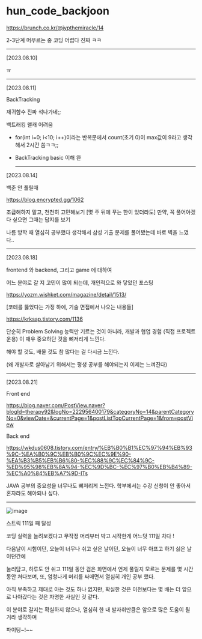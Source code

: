 # hun_code_backjoon


https://brunch.co.kr/@jypthemiracle/14


2-3단계 머무르는 중 
코딩 어렵다 진짜 ㅋㅋ


----

[2023.08.10]

ㅠ

----



[2023.08.11]

BackTracking

재귀함수 진짜 석나가네;;

백트래킹 왤캐 어려움

* for(int i=0; i<10; i++)이라는 반복문에서 count(초기 0)이 max값이 9라고 생각해서 2시간 씀ㅋㅋ;;

* BackTracking basic 이해 완

  ---------------------


[2023.08.14]

백준 안 풀릴때

https://blog.encrypted.gg/1062

조급해하지 말고, 천천히 고민해보기
[몇 주 뒤에 푸는 한이 있더라도]
만약, 꼭 풀어야겠다 싶으면 그때는 답지를 보기

나름 방학 때 열심히 공부했다 생각해서
삼성 기출 문제를 풀어봤는데 바로 벽을 느꼈다..



-------------------------------------



[2023.08.18]

frontend 와 backend, 그리고 game 에 대하여

어느 분야로 갈 지 고민이 많이 되는데, 개인적으로 와 닿았던 포스팅

https://yozm.wishket.com/magazine/detail/1513/


[코테를 뚫었다는 가정 하에, 기술 면접에서 나오는 내용들]


https://krksap.tistory.com/1136

단순히 Problem Solving 능력만 기르는 것이 아니라,
개발과 협업 경험 (직접 프로젝트 운용) 이 매우 중요하단 것을 뼈저리게 느낀다.

해야 할 것도, 배울 것도 참 많다는 걸 다시금 느낀다.

(왜 개발자로 살아남기 위해서는 평생 공부를 해야되는지 이제는 느껴진다)






-------------------------------------------------

[2023.08.21]

Front end

https://blog.naver.com/PostView.naver?blogId=therapy92&logNo=222956400179&categoryNo=14&parentCategoryNo=0&viewDate=&currentPage=1&postListTopCurrentPage=1&from=postView

Back end

https://wkdus0608.tistory.com/entry/%EB%B0%B1%EC%97%94%EB%93%9C-%EA%B0%9C%EB%B0%9C%EC%9E%90-%EA%B3%B5%EB%B6%80-%EC%88%9C%EC%84%9C-%ED%95%98%EB%8A%94-%EC%9D%BC-%EC%97%B0%EB%B4%89-%EC%A0%84%EB%A7%9D-ITs

JAVA 공부의 중요성을 너무나도 뼈저리게 느낀다. 학부에서는 수강 신청이 안 좋아서
혼자라도 해야되나 싶다.


---------

![image](https://github.com/HUN0914/hun_code_backjoon/assets/74861510/438e6ecd-751c-465f-9bfb-102202f95ae9)


스트릭 111일 째 달성

코딩 실력을 늘려보겠다고 무작정 머리부터 박고 시작한게 어느덧 111일 차다 !

다음날이 시험이던, 오늘이 너무나 쉬고 싶은 날이던, 오늘이 너무 아프고 하기 싫은 날이던간에

눌러담고, 하루도 안 쉬고 111일 동안 검은 화면에서 언제 풀릴지 모르는 문제를 몇 시간동안 쳐다보며, 또, 엄청나게 머리를 싸매면서 열심히 개인 공부 했다.

아직 부족하고 제대로 아는 것도 하나 없지만, 확실한 것은 이전보다는 몇 배는 더 앞으로 나아갔다는 것은 자명한 사실인 것 같다.

이 분야로 갈지는 확실하지 않으나, 열심히 한 내 발자취만큼은 앞으로 많은 도움이 될 거라 생각하며 

파이팅~!~~ 
